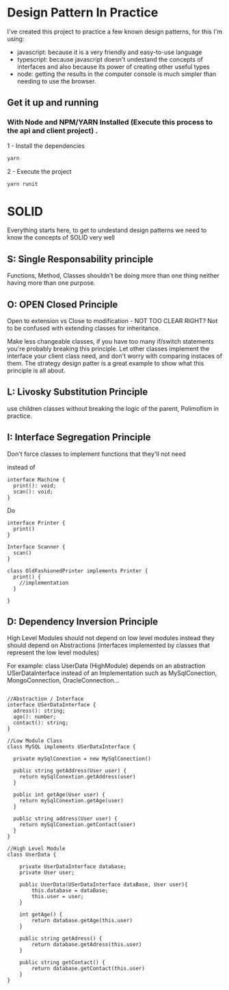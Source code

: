 # Design Pattern In Practice
I've created this project to practice a few known design patterns, for this I'm using:
* javascript: because it is a very friendly and easy-to-use language 
* typescript: because javascript doesn't undestand the concepts of interfaces and also because its power of creating other useful types 
* node: getting the results in the computer console is much simpler than needing to use the browser.


## Get it up and running

### With Node and NPM/YARN Installed (Execute this process to the api and client project) .

1 - Install the dependencies

```bash
yarn
```

2 - Execute the project

```bash
yarn runit
```

# SOLID

Everything starts here, to get to undestand design patterns we need to know the concepts of SOLID very well

## S: Single Responsability principle

Functions, Method, Classes shouldn't be doing more than one thing neither having more than one purpose.

## O: OPEN Closed Principle

Open to extension vs Close to modification - NOT TOO CLEAR RIGHT?
Not to be confused with extending classes for inheritance.

Make less changeable classes, if you have too many if/switch statements you're probably
breaking this principle. Let other classes implement the interface your client class need,
and don't worry with comparing instaces of them. The strategy design patter is a great example
to show what this principle is all about.


## L: Livosky Substitution Principle

use children classes without breaking the logic of the parent, Polimofism in practice.

## I: Interface Segregation Principle

Don't force classes to implement functions that they'll not need

instead of
```
interface Machine {
  print(): void;
  scan(): void;
}
```

Do

```
interface Printer {
  print()
}

Interface Scanner {
  scan()
}

class OldFashionedPrinter implements Printer {
  print() {
    //implementation
  }

}

```

## D: Dependency Inversion Principle


High Level Modules should not depend on low level modules instead
they should depend on Abstractions (interfaces implemented by classes that represent the low level modules)

For example:
class UserData (HighModule) depends on an abstraction
USerDataInterface instead of an Implementation such as MySqlConection, MongoConnection, OracleConnection...


```

//Abstraction / Interface
interface USerDataInterface {
  adress(): string;
  age(): number;
  contact(): string;
}

//Low Module Class
class MySQL implements USerDataInterface {

  private mySqlConextion = new MySqlConection()

  public string getAddress(User user) {
    return mySqlConextion.getAddress(user)
  }

  public int getAge(User user) {
    return mySqlConextion.getAge(user)
  }

  public string address(User user) {
    return mySqlConextion.getContact(user)
  }
}

//High Level Module
class UserData {

    private UserDataInterface database;
    private User user;

    public UserData(USerDataInterface dataBase, User user){
    	this.database = dataBase;
    	this.user = user;
    }
    
    int getAge() {
    	return database.getAge(this.user)
    }
    
    public string getAdress() {
    	return database.getAdress(this.user)
    }
    
    public string getContact() {
    	return database.getContact(this.user)
    }
}

```
